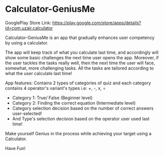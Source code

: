 # Calculator-GeniusMe

GooglePlay Store Link: https://play.google.com/store/apps/details?id=com.uzair.calculator

Calculator-GeniusMe is an app that gradually enhances user competency by using a calculator. 

The app will keep track of what you calculate last time, and accordingly will show some basic challenges the next time user opens the app. Moreover, if the user tackles the tasks really well, then the next time the user will face, somewhat, more challenging tasks. All the tasks are tailored according to what the user calculate last time!  

App features:
Contains 2 types of categories of quiz and each category contains 4 operator's variant's types i.e: +, -, x, ÷
* Category 1: True/ False (Beginner level)
* Category 2: Finding the correct equation (Intermediate level)
* Category selection decision based on the number of correct answers user-selected!
* And Type's selection decision based on the operator user used last time!

Make yourself Genius in the process while achieving your target using a Calculator.

Have Fun!

